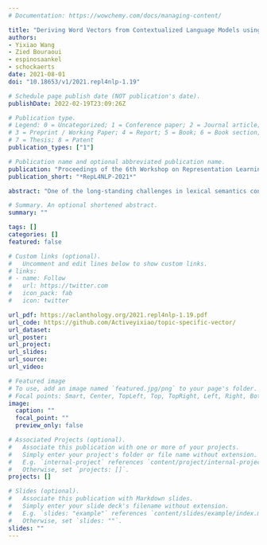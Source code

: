 ```yaml
---
# Documentation: https://wowchemy.com/docs/managing-content/

title: "Deriving Word Vectors from Contextualized Language Models using Topic-Aware Mention Selection"
authors:
- Yixiao Wang
- Zied Bouraoui
- espinosaankel
- schockaerts
date: 2021-08-01
doi: "10.18653/v1/2021.repl4nlp-1.19"

# Schedule page publish date (NOT publication's date).
publishDate: 2022-02-19T23:09:26Z

# Publication type.
# Legend: 0 = Uncategorized; 1 = Conference paper; 2 = Journal article;
# 3 = Preprint / Working Paper; 4 = Report; 5 = Book; 6 = Book section;
# 7 = Thesis; 8 = Patent
publication_types: ["1"]

# Publication name and optional abbreviated publication name.
publication: "Proceedings of the 6th Workshop on Representation Learning for NLP"
publication_short: "*RepL4NLP-2021*"

abstract: "One of the long-standing challenges in lexical semantics consists in learning representations of words which reflect their semantic properties. The remarkable success of word embeddings for this purpose suggests that high-quality representations can be obtained by summarizing the sentence contexts of word mentions. In this paper, we propose a method for learning word representations that follows this basic strategy, but differs from standard word embeddings in two important ways. First, we take advantage of contextualized language models (CLMs) rather than bags of word vectors to encode contexts. Second, rather than learning a word vector directly, we use a topic model to partition the contexts in which words appear, and then learn different topic-specific vectors for each word. Finally, we use a task-specific supervision signal to make a soft selection of the resulting vectors. We show that this simple strategy leads to high-quality word vectors, which are more predictive of semantic properties than word embeddings and existing CLM-based strategies."

# Summary. An optional shortened abstract.
summary: ""

tags: []
categories: []
featured: false

# Custom links (optional).
#   Uncomment and edit lines below to show custom links.
# links:
# - name: Follow
#   url: https://twitter.com
#   icon_pack: fab
#   icon: twitter

url_pdf: https://aclanthology.org/2021.repl4nlp-1.19.pdf
url_code: https://github.com/Activeyixiao/topic-specific-vector/
url_dataset:
url_poster:
url_project:
url_slides:
url_source:
url_video:

# Featured image
# To use, add an image named `featured.jpg/png` to your page's folder. 
# Focal points: Smart, Center, TopLeft, Top, TopRight, Left, Right, BottomLeft, Bottom, BottomRight.
image:
  caption: ""
  focal_point: ""
  preview_only: false

# Associated Projects (optional).
#   Associate this publication with one or more of your projects.
#   Simply enter your project's folder or file name without extension.
#   E.g. `internal-project` references `content/project/internal-project/index.md`.
#   Otherwise, set `projects: []`.
projects: []

# Slides (optional).
#   Associate this publication with Markdown slides.
#   Simply enter your slide deck's filename without extension.
#   E.g. `slides: "example"` references `content/slides/example/index.md`.
#   Otherwise, set `slides: ""`.
slides: ""
---
```

